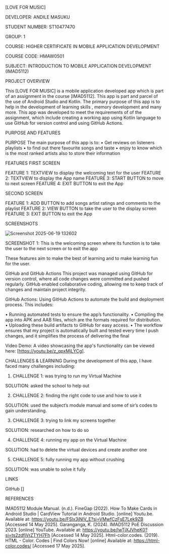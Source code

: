 [LOVE FOR MUSIC]


DEVELOPER: ANDILE MASUKU

STUDENT NUMBER: ST10477470

GROUP: 1

COURSE: HIGHER CERTIFICATE IN MOBILE APPLICATION DEVELOPMENT

COURSE CODE: HMAW0501

SUBJECT: INTRODUCTION TO MOBILE APPLICATION DEVELOPMENT (IMAD5112)


PROJECT OVERVIEW

This [LOVE FOR MUSIC] is a mobile application developed app which is part of an assignment in the course [IMAD5112]. This app is part and parcel of the use of Android Studio and Kotlin.
The primary purpose of this app is to help in the development of learning skills , memory development and many more.
This app was developed to meet the requirements of of the assignment, which include creating a working app using Kotlin language to use GitHub for version control and using GitHub Actions.


PURPOSE AND FEATURES

PURPOSE
The main purpose of this app is to:
•	Get reviews on listeners playlists
•	to find out there favourite songs and taste
•	enjoy to know which is the most ranked artists
also to store their information

FEATURES
FIRST SCREEN

FEATURE 1: TEXTVIEW to display the welcoming text for the user
FEATURE 2: TEXTVIEW to display the App name
FEATURE 3: START BUTTON to move to next screen
FEATURE 4: EXIT BUTTON to exit the App

SECOND SCREEN

FEATURE 1: ADD BUTTON to add songs artist ratings and comments to the playlist
FEATURE 2: VIEW BUTTON to take the user to the display screen
FEATURE 3: EXIT BUTTON to exit the App



SCREENSHOTS

![Screenshot 2025-06-19 132602](https://github.com/user-attachments/assets/41601107-996b-42ee-946b-df460abd6cda)


SCREENSHOT 1:  This is the welcoming screen where its function is to take the user to the next screen or to exit the app


These features aim to make the best of learning and to make learning fun for the user.


GitHub and GitHub Actions
This project was managed using GitHub for version control, where all code changes were committed and pushed regularly. GitHub enabled collaborative coding, allowing me to keep track of changes and maintain project integrity.

GitHub Actions:
Using GitHub Actions to automate the build and deployment process. 
This includes:

•	Running automated tests to ensure the app’s functionality.
•	Compiling the app into APK and AAB files, which are the formats required for distribution.
•	Uploading these build artifacts to GitHub for easy access.
•	The workflow ensures that my project is automatically built and tested every time I push changes, and it simplifies the process of delivering the final 

Video Demo:
A video showcasing the app's functionality can be viewed here: [https://youtu.be/z_qpxMjLYCg].


CHALLENGES & LEARNING
During the development of this app, I have faced many challenges including:

1.	CHALLENGE 1: was trying to run my Virtual Machine

SOLUTION: asked the school to help out

2.	CHALLENGE 2: finding the right code to use and how to use it

SOLUTION: used the subject’s module manual and some of sir’s codes to gain understanding.

3.	CHALLENGE 3: trying to link my screens together

SOLUTION: researched on how to do so

4.	CHALLENGE 4: running my app on the Virtual Machine

SOLUTION: had to delete the virtual devices and create another one

5.	CHALLENGE 5: fully running my app without crushing 

SOLUTION: was unable to solve it fully


LINKS 

GitHub []


REFERENCES 

IMAD5112 Module Manual. (n.d.).
FineGap (2022). How To Make Cards in Android Studio | CardView Tutorial in Android Studio. [online] Youtu.be. Available at: https://youtu.be/FSlx3jNlV_E?si=VMwfCzFsE7Lek9ZB [Accessed 14 May 2025].
Garanganga, K. (2024). IMAD5112 PoE Discussion 2023. [online] YouTube. Available at: https://youtu.be/lwTjXJVheK0?si=ts2zdfjVrZTYH7Fh [Accessed 14 May 2025].
Html-color.codes. (2019). HTML - Color. Codes | Find Colors Now! [online] Available at: https://html-color.codes/ [Accessed 17 May 2025].


